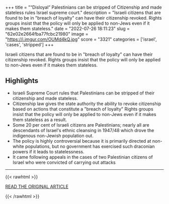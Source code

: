+++
title = "“Disloyal” Palestinians can be stripped of Citizenship and made stateless rules Israel supreme court."
description = "Israeli citizens that are found to be in \"breach of loyalty\" can have their citizenship revoked. Rights groups insist that the policy will only be applied to non-Jews even if it makes them stateless."
date = "2022-07-26 18:11:23"
slug = "62e02e2664fba77fcbc21980"
image = "https://i.imgur.com/OUMd4kQ.jpg"
score = "3321"
categories = ['israel', 'cases', 'stripped']
+++

Israeli citizens that are found to be in \"breach of loyalty\" can have their citizenship revoked. Rights groups insist that the policy will only be applied to non-Jews even if it makes them stateless.

## Highlights

- Israeli Supreme Court rules that Palestinians can be stripped of their citizenship and made stateless.
- Citizenship law gives the state authority the ability to revoke citizenship based on actions that constitute a "breach of loyalty" Rights groups insist that the policy will only be applied to non-Jews even if it makes them stateless as a result.
- Some 20 per cent of Israeli citizens are Palestinians; nearly all are descendants of Israel's ethnic cleansing in 1947/48 which drove the indigenous non-Jewish population out.
- The policy is highly controversial because it is primarily directed at non-white populations, but no government has exercised such draconian powers if it leads to statelessness.
- It came following appeals in the cases of two Palestinian citizens of Israel who were convicted of carrying out attacks

---

{{< rawhtml >}}
  <p class="article-category">
    <a target="_blank" href="https://www.middleeastmonitor.com/20220722-disloyal-palestinians-can-be-stripped-of-citizenship-and-made-stateless-rules-israel-supreme-court/">READ THE ORIGINAL ARTICLE</a>
  </p>
{{< /rawhtml >}}
